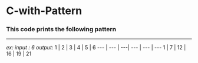 # C-with-Pattern
### This code prints the following pattern
***
*ex:
input : 6*
*output:*
1 | 2 | 3 | 4 | 5 | 6
  --- | --- | ---| --- | --- | ---
1 | 7 | 12 | 16 | 19 | 21
